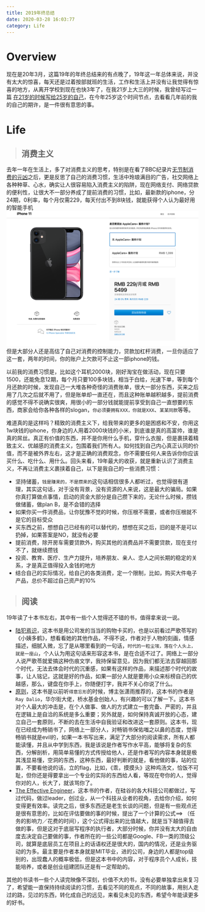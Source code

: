 ```yaml
---
title: 2019年终总结
date: 2020-03-28 16:03:77
category: Life
---
```


# Overview
现在是20年3月，这篇19年的年终总结来的有点晚了，19年这一年总体来说，并没有太大的惊喜，每天还是过着按部就班的生活，工作和生活上并没有让我觉得有惊喜的地方，从离开学校到现在也快3年了，在我21岁上大三的时候，我曾经写过一篇 [在21岁的时候写给25岁的自己](https://yaotechs.com/2016-11-26-%E5%86%99%E7%BB%9925%E5%B2%81%E7%9A%84%E8%87%AA%E5%B7%B1/)，在今年25岁这个时间节点，去看看几年前的我的自己的期许，是一件很有意思的事。

# Life
> ## 消费主义

去年一年在生活上，多了对消费主义的思考，特别是在看了BBC纪录片[无节制消费的元凶](https://www.bilibili.com/bangumi/media/md20526/?spm_id_from=666.25.b_6d656469615f6d6f64756c65.2)之后，更是反思了自己的消费习惯，生活中玲琅满目的广告，社交网络上各种种草、心水，确实让人很容易陷入消费主义的陷阱，现在网络支付、网络贷款的便利性，让很大不一部分养成了提前消费的习惯，比如，最新款的iphone，分24期，0利率，每个月仅需229，每天付出不到8块钱，就能获得个人认为最好用的智能手机
![](../images/iphone11.png)
但是大部分人还是高估了自己对消费的控制能力，贷款加杠杆消费，一旦你适应了这一套，两年的时间，你的账户上欠款可不止这一部iphone的钱。

以前我的消费习惯是，比如这个耳机2000块，刚好淘宝在做活动，现在只要1500，还能免息12期，每个月只要100多块钱，相当于白给，光速下单，等到每个月还款的时候，发现自己一大堆各种奇怪的消费账单，很大一部分东西，买来之后用了几次之后就不用了，但是账单却一直还在，而且这种账单越积越多，提前消费的感觉不得不说确实很爽，用很小的一部分钱就能提前享受到自己一直想要的东西，商家会给你各种各样的slogan，`你必须要拥有XXX，你就是XXX`、`某某同款`等等。

难道真的是这样吗？精致的消费主义下，给我带来的更多的是困惑和不安，你用这1w块钱的iphone，你身边的人用着2000块钱的小米，到底谁是真的高富帅，谁是真的屌丝。真正有价值的东西，并不是你用什么手机，穿什么衣服，但是裹挟着精致主义、优越感的消费主义，包围着我们所有人。如何找到自己内心真正认同的价值，而不是被外界左右，这才是正确的消费观念，你不需要任何人来告诉你你应该买什么、吃什么、用什么。回头来看，19年最大的收获，就是重新认识了消费主义，不再让消费主义裹挟着自己，以下是我自己的一些消费习惯：
- 坚持储蓄，`钱是赚来的，不是攒来的`这句话相信很多人都听过，也觉得很有道理，其实这句话，对于没有背景，没有资源的人来说，这是最大的骗局。如果你真打算做点事情，启动的资金大部分是自己攒下来的，无论什么时候，攒钱做储蓄，做plan B，是不会错的选择
- 如果你买一件消费品，让你犹豫不觉的时候，你压根不需要，或者你压根就不是它的目标受众
- 买东西之前，想想自己已经有的可以替代的，想想在买之后，旧的是不是可以扔掉，如果答案是NO，就没有必要
- 提前消费，除开房车需要贷款外，购买其他的消费品并不需要贷款，现在支付不了，就继续攒钱
- 投资、教育、医疗、生产力提升，培养朋友、亲人、恋人之间长期的稳定的关系，才是真正值得投入金钱的地方
- 结合自己的实际情况，给自己的各类消费，定一个限制，比如，购买大件电子产品，总价不超过自己资产的10%

> ## 阅读

19年读了十本书左右，其中有一些个人觉得还不错的书，值得拿来说一说。
- [陆犯焉识](https://book.douban.com/subject/6880158/)，这本书是用公司发的当当的购物卡买的，也是以前看过严歌苓写的《小姨多鹤》，想看看她的其他作品，不得不说，作者对于人物的刻画，情感描述，细腻入微，忘了是从哪里看到的一句话，`时代的一粒尘埃，落在个人头上，就是一座山`，个人认为用这句话来形容这本书，是在合适不过了。网络上一部分人说严歌苓就爱搞这种伤痕文学，我持保留意见，因为我们都无法去穿越回那个时代，无法去体会时代的沉重感，如果有这样的作品，来描述那个时代的故事，让人铭记，这就是好的作品，如果一部分人就是要用小众来标榜自己的优越感，那么，键盘在你手上，你随便打字，我并不关心你说了什么。
- [原则](https://book.douban.com/subject/27608239/)，这本书是以前听`得意忘形`的时候，博主张潇雨推荐的，这本书的作者是`Ray Dalio`，华尔街大佬，桥水基金创始人，有兴趣的可以了解一下。这本书对个人最大的冲击是，在个人做事、做人的方式建立一套完备、严密的，并且在逻辑上是自洽的系统是多么重要；另外就是，如何保持真诚开放的心态，建立自己一套原则，不断的去在生活中自我验证和改进这一套原则。这本书，现在已经成为畅销书了，网络上一部分人，对畅销书保佑嗤之以鼻的态度，觉得畅销书就是evil的，如果一本书写出来，满足了大部分的阅读需求，所有人都能读懂，并且从中学到东西，我是该说是作者写作水平高，能够将复杂的东西，分解剖析，用简单易懂的方式传授给他人，还是作者写的内容本身就是极其浅显易懂，空洞的东西，这种东西，最好判断的就是，看他做的事，站的位置，不要看他说的话，立的flag，比如，《乖，摸摸头》这种鸡汤文，恰饭不可耻，但你还是得要拿出一个专业的实际的东西给人看，等现在夸你的人，觉得你对的人，长大了，就该骂你了。
- [The Effective Engineer](https://book.douban.com/subject/26360716/)，这本书的作者，在硅谷的各大科技公司都做过，写过代码，做过leader，创过业，从一个科技从业者的视角，去给你介绍，如何变得更有效率。读完之后，很多东西还是老生长谈的问题，但是有一些观点还是很有意思的，比如在评估要做的事的时候，提出了一个计算的公式==> （任务的影响力／花费的时间），这个公式得出来的比值越大，就是当下越值得去做的事，但是这对于底层写程序的执行者，大部分时候，你并没有太大的自由度去决定自己要做的事，作者所在的一些公司都是Google、FB一类的顶级公司，就算是底层员工在项目上的话语权还是很大的，国内的情况，还是业务驱动的为多。最主要是作者本身就是MIT毕业，进的公司，身边的人都是top级别的，出现蠢人的概率极低，但是这本书中的内容，对于程序员个人成长，技能培养，或者是创业组建团队还是有一定帮助的。

其他的书读书一些个人读完映像不深刻，价值不大的书，没有必要单独拿出来复习了，希望能一直保持持续阅读的习惯，去看见不同的观点，不同的故事，用别人走过的路，见过的东西，转化成自己的远见，来看见未见的东西，希望今年能读更多的好书。